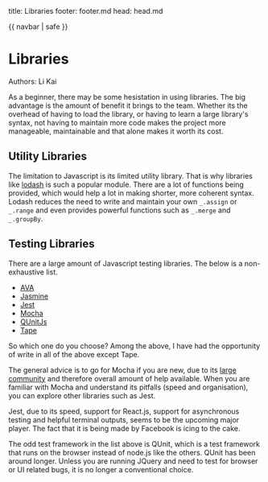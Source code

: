 <frontmatter>
  title: Libraries
  footer: footer.md
  head: head.md
</frontmatter>

{{ navbar | safe }}

<div class="website-content">

# Libraries

Authors: Li Kai

As a beginner, there may be some hesistation in using libraries. The big advantage is the amount of benefit it brings to the team. Whether its the overhead of having to load the library, or having to learn a large library's syntax, not having to maintain more code makes the project more manageable, maintainable and that alone makes it worth its cost.

## Utility Libraries

The limitation to Javascript is its limited utility library. That is why libraries like [lodash](https://lodash.com/) is such a popular module. There are a lot of functions being provided, which would help a lot in making shorter, more coherent syntax. Lodash reduces the need to write and maintain your own `_.assign` or `_.range` and even provides powerful functions such as `_.merge` and `_.groupBy`.

## Testing Libraries

There are a large amount of Javascript testing libraries. The below is a non-exhaustive list.

- [AVA](https://github.com/avajs/ava)
- [Jasmine](https://jasmine.github.io/)
- [Jest](https://facebook.github.io/jest/)
- [Mocha](https://mochajs.org/)
- [QUnitJs](https://qunitjs.com)
- [Tape](https://github.com/substack/tape)

So which one do you choose? Among the above, I have had the opportunity of write in all of the above except Tape. 

The general advice is to go for Mocha if you are new, due to its [large community](http://stateofjs.com/2016/testing/) and therefore overall amount of help available. When you are familiar with Mocha and understand its pitfalls (speed and organisation), you can explore other libraries such as Jest.

Jest, due to its speed, support for React.js, support for asynchronous testing and helpful terminal outputs, seems to be the upcoming major player. The fact that it is being made by Facebook is icing to the cake.

The odd test framework in the list above is QUnit, which is a test framework that runs on the browser instead of node.js like the others. QUnit has been around longer. Unless you are running JQuery and need to test for browser or UI related bugs, it is no longer a conventional choice.

</div>
